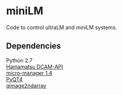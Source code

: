 # miniLM

Code to control ultraLM and miniLM systems. 

## Dependencies
Python 2.7  
[Hamamatsu DCAM-API](http://dcam-api.com/)  
[micro-manager 1.4](https://www.micro-manager.org/)  
[PyQT4](https://www.riverbankcomputing.com/software/pyqt/download)  
[qimage2ndarray](https://pypi.python.org/pypi/qimage2ndarray/) 

